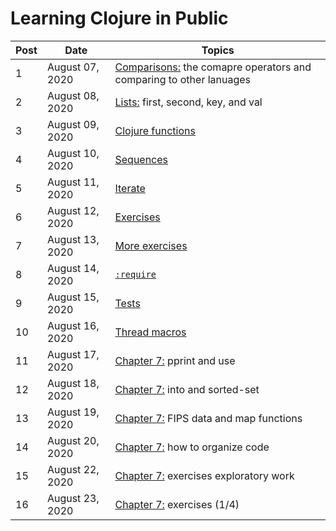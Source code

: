 # Learning Clojure in Public


| Post | Date              | Topics                                          |
| ---- | ----------------- | ----------------------------------------------- |
| 1    | August 07, 2020 | [Comparisons:](posts/2020-08-07.md) the comapre operators and comparing to other lanuages  |
| 2    | August 08, 2020 | [Lists:](posts/2020-08-08.md) first, second, key, and val  |
| 3    | August 09, 2020 | [Clojure functions](posts/2020-08-09.md) |
| 4    | August 10, 2020 | [Sequences](posts/2020-08-10.md) |
| 5    | August 11, 2020 | [Iterate](posts/2020-08-11.md) |
| 6    | August 12, 2020 | [Exercises](posts/2020-08-12.md) |
| 7    | August 13, 2020 | [More exercises](posts/2020-08-13.md) |
| 8    | August 14, 2020 | [`:require`](posts/2020-08-14.md) |
| 9    | August 15, 2020 | [Tests](posts/2020-08-15.md) |
| 10   | August 16, 2020 | [Thread macros](posts/2020-08-16.md) |
| 11   | August 17, 2020 | [Chapter 7:](posts/2020-08-17.md) pprint and use |
| 12   | August 18, 2020 | [Chapter 7:](posts/2020-08-18.md) into and sorted-set |
| 13   | August 19, 2020 | [Chapter 7:](posts/2020-08-19.md) FIPS data and map functions |
| 14   | August 20, 2020 | [Chapter 7:](posts/2020-08-20.md) how to organize code |
| 15   | August 22, 2020 | [Chapter 7:](posts/2020-08-22.md) exercises exploratory work |
| 16   | August 23, 2020 | [Chapter 7:](posts/2020-08-23.md) exercises (1/4) |
